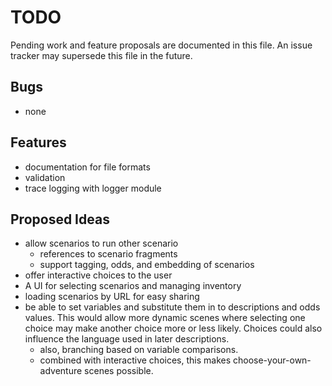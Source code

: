 # TODO
Pending work and feature proposals are documented in this file.
An issue tracker may supersede this file in the future.


## Bugs

- none

## Features

- documentation for file formats
- validation
- trace logging with logger module

## Proposed Ideas

- allow scenarios to run other scenario
    - references to scenario fragments
    - support tagging, odds, and embedding of scenarios
- offer interactive choices to the user
- A UI for selecting scenarios and managing inventory
- loading scenarios by URL for easy sharing
- be able to set variables and substitute them in to descriptions
  and odds values. This would allow more dynamic scenes where selecting
  one choice may make another choice more or less likely. Choices could
  also influence the language used in later descriptions.
  - also, branching based on variable comparisons.
  - combined with interactive choices, this makes
    choose-your-own-adventure scenes possible.
